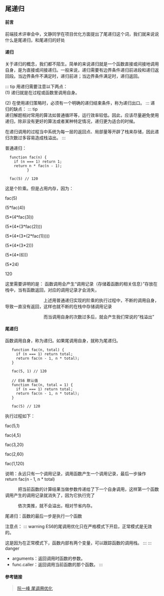 ## 尾递归

 #### 前言 
  
 前端技术评审会中，文静同学在项目优化方面提出了尾递归这个词，我们就来说说什么是尾递归，和尾递归的好处
 
 #### 递归
   
   关于递归的概念，我们都不陌生。简单的来说递归就是一个函数直接或间接地调用自身，是为直接或间接递归。一般来说，递归需要有边界条件递归前进段和递归返回段。当边界条件不满足时，递归前进；当边界条件满足时，递归返回。
   
  ::: tip
   用递归需要注意以下两点：  
   (1) 递归就是在过程或函数里调用自身。  
   
   (2) 在使用递归策略时，必须有一个明确的递归结束条件，称为递归出口。 
  :::
   递归的缺点：
   ::: tip  
   递归解题相对常用的算法如普通循环等，运行效率较低。因此，应该尽量避免使用递归，除非没有更好的算法或者某种特定情况，递归更为适合的时候。
     
   在递归调用的过程当中系统为每一层的返回点、局部量等开辟了栈来存储，因此递归次数过多容易造成栈溢出。
   :::

   普通递归：
   
  ```js{4}
    function fac(n) {
      if (n === 1) return 1;
      return n * fac(n - 1);
            }
            
    fac(5) // 120
   ``` 

   这是个阶乘。但是占用内存，因为：
   
   fac(5)
   
   (5*fac(4))
   
   (5*(4*fac(3)))
   
   (5*(4*(3*fac(2))))
   
   (5*(4*(3*(2*fac(1)))))
   
   (5*(4*(3*2)))
   
   (5*(4*(6)))
   
   (5*24)
   
   120
   
   这里需要讲明的是： 函数调用会产生“调用记录（存储着函数的相关信息）”存放在栈中，当有函数返回，对应的调用记录才会消失，
   
   　　　　　　　　　上述用普通递归实现的阶乘的执行过程中，不断的调用自身，导致一直没有返回，这样也就不断的在栈中存储调用记录
   
   　　　　　　　　　而当调用自身的次数过多后，就会产生我们常说的“栈溢出”
 #### 尾递归
 
   函数调用自身，称为递归。如果尾调用自身，就称为尾递归。
   
 ```js{4}
    function fac(n, total) {
      if (n === 1) return total;
      return fac(n - 1, n * total);
    }
    
    fac(5, 1) // 120

    // ES6 默认值
    function fac(n, total = 1) {
      if (n === 1) return total;
      return fac(n - 1, n * total);
    }
    
    fac(5) // 120
```
执行过程如下：

fac(5,1)

fac(4,5)

fac(3,20)

fac(2,60)

fac(1,120)

说明：永远只有一个调用记录，调用函数产生一个调用记录，最后一步操作 return fac(n - 1, n * total) 

　　　把当前函数的计算结果当做参数传递给了下一个自身调用，这样第一个函数调用产生的调用记录就消失了，因为它执行完了

　　　依次类推，就不会溢出，相对节省内存。

尾递归：函数的最后一步是执行一个函数

注意点：
::: warning
ES6的尾调用优化只在严格模式下开启，正常模式是无效的。

这是因为在正常模式下，函数内部有两个变量，可以跟踪函数的调用栈。
:::
::: danger
 - arguments：返回调用时函数的参数。  
 - func.caller：返回调用当前函数的那个函数。
:::
#### 参考链接 

> [阮一峰 尾调用优化](http://www.ruanyifeng.com/blog/2015/04/tail-call.html)